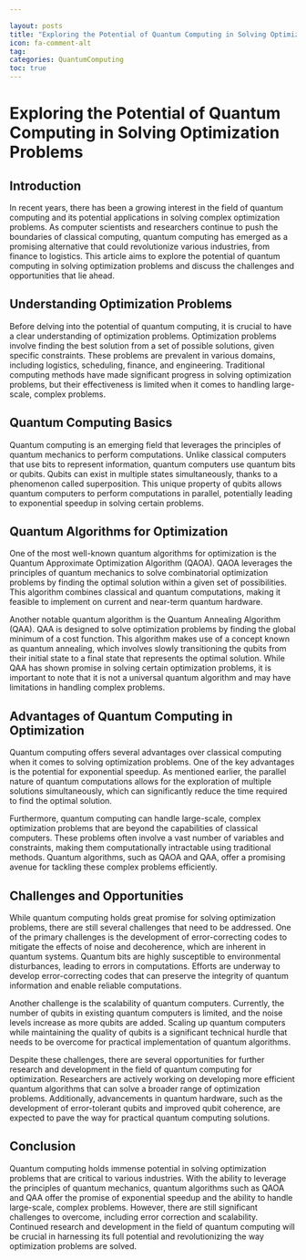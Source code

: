 ```yaml
---

layout: posts
title: "Exploring the Potential of Quantum Computing in Solving Optimization Problems"
icon: fa-comment-alt
tag:      
categories: QuantumComputing
toc: true
---
```




# Exploring the Potential of Quantum Computing in Solving Optimization Problems

## Introduction

In recent years, there has been a growing interest in the field of quantum computing and its potential applications in solving complex optimization problems. As computer scientists and researchers continue to push the boundaries of classical computing, quantum computing has emerged as a promising alternative that could revolutionize various industries, from finance to logistics. This article aims to explore the potential of quantum computing in solving optimization problems and discuss the challenges and opportunities that lie ahead.

## Understanding Optimization Problems

Before delving into the potential of quantum computing, it is crucial to have a clear understanding of optimization problems. Optimization problems involve finding the best solution from a set of possible solutions, given specific constraints. These problems are prevalent in various domains, including logistics, scheduling, finance, and engineering. Traditional computing methods have made significant progress in solving optimization problems, but their effectiveness is limited when it comes to handling large-scale, complex problems.

## Quantum Computing Basics

Quantum computing is an emerging field that leverages the principles of quantum mechanics to perform computations. Unlike classical computers that use bits to represent information, quantum computers use quantum bits or qubits. Qubits can exist in multiple states simultaneously, thanks to a phenomenon called superposition. This unique property of qubits allows quantum computers to perform computations in parallel, potentially leading to exponential speedup in solving certain problems.

## Quantum Algorithms for Optimization

One of the most well-known quantum algorithms for optimization is the Quantum Approximate Optimization Algorithm (QAOA). QAOA leverages the principles of quantum mechanics to solve combinatorial optimization problems by finding the optimal solution within a given set of possibilities. This algorithm combines classical and quantum computations, making it feasible to implement on current and near-term quantum hardware.

Another notable quantum algorithm is the Quantum Annealing Algorithm (QAA). QAA is designed to solve optimization problems by finding the global minimum of a cost function. This algorithm makes use of a concept known as quantum annealing, which involves slowly transitioning the qubits from their initial state to a final state that represents the optimal solution. While QAA has shown promise in solving certain optimization problems, it is important to note that it is not a universal quantum algorithm and may have limitations in handling complex problems.

## Advantages of Quantum Computing in Optimization

Quantum computing offers several advantages over classical computing when it comes to solving optimization problems. One of the key advantages is the potential for exponential speedup. As mentioned earlier, the parallel nature of quantum computations allows for the exploration of multiple solutions simultaneously, which can significantly reduce the time required to find the optimal solution.

Furthermore, quantum computing can handle large-scale, complex optimization problems that are beyond the capabilities of classical computers. These problems often involve a vast number of variables and constraints, making them computationally intractable using traditional methods. Quantum algorithms, such as QAOA and QAA, offer a promising avenue for tackling these complex problems efficiently.

## Challenges and Opportunities

While quantum computing holds great promise for solving optimization problems, there are still several challenges that need to be addressed. One of the primary challenges is the development of error-correcting codes to mitigate the effects of noise and decoherence, which are inherent in quantum systems. Quantum bits are highly susceptible to environmental disturbances, leading to errors in computations. Efforts are underway to develop error-correcting codes that can preserve the integrity of quantum information and enable reliable computations.

Another challenge is the scalability of quantum computers. Currently, the number of qubits in existing quantum computers is limited, and the noise levels increase as more qubits are added. Scaling up quantum computers while maintaining the quality of qubits is a significant technical hurdle that needs to be overcome for practical implementation of quantum algorithms.

Despite these challenges, there are several opportunities for further research and development in the field of quantum computing for optimization. Researchers are actively working on developing more efficient quantum algorithms that can solve a broader range of optimization problems. Additionally, advancements in quantum hardware, such as the development of error-tolerant qubits and improved qubit coherence, are expected to pave the way for practical quantum computing solutions.

## Conclusion

Quantum computing holds immense potential in solving optimization problems that are critical to various industries. With the ability to leverage the principles of quantum mechanics, quantum algorithms such as QAOA and QAA offer the promise of exponential speedup and the ability to handle large-scale, complex problems. However, there are still significant challenges to overcome, including error correction and scalability. Continued research and development in the field of quantum computing will be crucial in harnessing its full potential and revolutionizing the way optimization problems are solved.